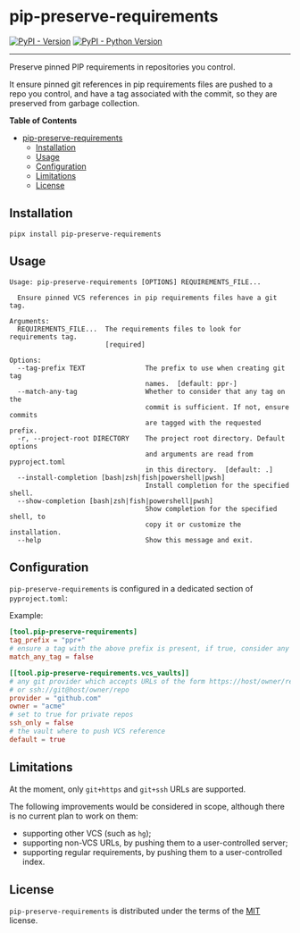# pip-preserve-requirements

[![PyPI - Version](https://img.shields.io/pypi/v/pip-preserve-requirements.svg)](https://pypi.org/project/pip-preserve-requirements)
[![PyPI - Python Version](https://img.shields.io/pypi/pyversions/pip-preserve-requirements.svg)](https://pypi.org/project/pip-preserve-requirements)

-----

Preserve pinned PIP requirements in repositories you control.

It ensure pinned git references in pip requirements files are pushed to a repo you
control, and have a tag associated with the commit, so they are preserved from garbage
collection.

**Table of Contents**

- [pip-preserve-requirements](#pip-preserve-requirements)
  - [Installation](#installation)
  - [Usage](#usage)
  - [Configuration](#configuration)
  - [Limitations](#limitations)
  - [License](#license)

## Installation

```console
pipx install pip-preserve-requirements
```

## Usage

```text
Usage: pip-preserve-requirements [OPTIONS] REQUIREMENTS_FILE...

  Ensure pinned VCS references in pip requirements files have a git tag.

Arguments:
  REQUIREMENTS_FILE...  The requirements files to look for requirements tag.
                        [required]

Options:
  --tag-prefix TEXT               The prefix to use when creating git tag
                                  names.  [default: ppr-]
  --match-any-tag                 Whether to consider that any tag on the
                                  commit is sufficient. If not, ensure commits
                                  are tagged with the requested prefix.
  -r, --project-root DIRECTORY    The project root directory. Default options
                                  and arguments are read from pyproject.toml
                                  in this directory.  [default: .]
  --install-completion [bash|zsh|fish|powershell|pwsh]
                                  Install completion for the specified shell.
  --show-completion [bash|zsh|fish|powershell|pwsh]
                                  Show completion for the specified shell, to
                                  copy it or customize the installation.
  --help                          Show this message and exit.
```

## Configuration

`pip-preserve-requirements` is configured in a dedicated section of `pyproject.toml`:

Example:

```toml
[tool.pip-preserve-requirements]
tag_prefix = "ppr+"
# ensure a tag with the above prefix is present, if true, consider any tag is valid
match_any_tag = false

[[tool.pip-preserve-requirements.vcs_vaults]]
# any git provider which accepts URLs of the form https://host/owner/repo
# or ssh://git@host/owner/repo
provider = "github.com"
owner = "acme"
# set to true for private repos
ssh_only = false
# the vault where to push VCS reference
default = true
```

## Limitations

At the moment, only `git+https` and `git+ssh` URLs are supported.

The following improvements would be considered in scope, although there is no current
plan to work on them:

- supporting other VCS (such as `hg`);
- supporting non-VCS URLs, by pushing them to a user-controlled server;
- supporting regular requirements, by pushing them to a user-controlled index.

## License

`pip-preserve-requirements` is distributed under the terms of the
[MIT](https://spdx.org/licenses/MIT.html) license.
